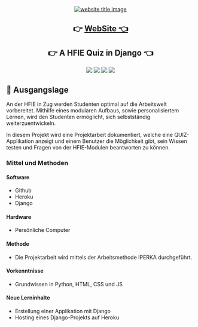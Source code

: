 <p align="center">
    <a href="ec2-3-140-189-226.us-east-2.compute.amazonaws.com"><img src="https://capsule-render.vercel.app/api?type=rect&color=009ACD&height=100&section=header&text=HFIE Quiz&fontSize=60%&fontColor=ffffff" alt="website title image"></a>
    <h2 align="center">👉 <a href="https://hfiequiz.herokuapp.com" >WebSite 👈</a></h2>
    <h2 align="center">👉 A HFIE Quiz in Django 👈</h2>
</p>

<p align="center">
    <img src="https://img.shields.io/badge/language-HTML-blue?style=for-the-badge">
    <img src="https://img.shields.io/badge/language-CSS-blue?style=for-the-badge">
    <img src="https://img.shields.io/badge/language-BootStrap-blue?style=for-the-badge">
    <img src="https://img.shields.io/badge/language-Django-blue?style=for-the-badge">  
</p>

## 📌 Ausgangslage

An der HFIE in Zug werden Studenten optimal auf die Arbeitswelt vorbereitet. Mithilfe eines modularen Aufbaus, sowie personalisiertem Lernen, wird den Studenten ermöglicht, sich selbstständig weiterzuentwickeln. 

In diesem Projekt wird eine Projektarbeit dokumentiert, welche eine QUIZ-Applikation anzeigt und einem Benutzer die Möglichkeit gibt, sein Wissen testen und Fragen von der HFIE-Modulen beantworten zu können.

### Mittel und Methoden

#### Software

- Github
- Heroku
- Django

#### Hardware

- Persönliche Computer

#### Methode

- Die Projektarbeit wird mittels der Arbeitsmethode IPERKA durchgeführt. 

#### Vorkenntnisse 
- Grundwissen in Python, HTML, CSS und JS

#### Neue Lerninhalte

- Erstellung einer Applikation mit Django
- Hosting eines Django-Projekts auf Heroku
